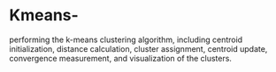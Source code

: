 # Kmeans-
performing the k-means clustering algorithm, including centroid initialization, distance calculation, cluster assignment, centroid update, convergence measurement, and visualization of the clusters.
